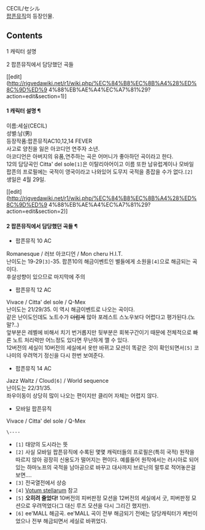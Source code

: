 CECIL/セシル  
[팝픈뮤직](%ED%8C%9D%ED%94%88%EB%AE%A4%EC%A7%81.md)의 등장인물.  

## Contents

    

1 캐릭터 설명

2 팝픈뮤직에서 담당했던 곡들

[[edit](http://rigvedawiki.net/r1/wiki.php/%EC%84%B8%EC%8B%A4%28%ED%8C%9D%ED%9
4%88%EB%AE%A4%EC%A7%81%29?action=edit&section=1)]

#### 1 캐릭터 설명 ¶

이름:세실(CECIL)  
성별:남(男)  
등장작품:팝픈뮤직AC10,12,14 FEVER  
사고로 양친을 잃은 아코디언 연주자 소년.  
아코디언은 아버지의 유품,연주하는 곡은 어머니가 좋아하던 곡이라고 한다.  
12의 담당곡인 Citta' del sole`[1]`은 이탈리아어이고 이름 또한 남유럽계이나 모바일 팝픈의 프로필에는 국적이 영국이라고
나와있어 도무지 국적을 종잡을 수가 없다.`[2]`  
생일은 4월 29일.

[[edit](http://rigvedawiki.net/r1/wiki.php/%EC%84%B8%EC%8B%A4%28%ED%8C%9D%ED%9
4%88%EB%AE%A4%EC%A7%81%29?action=edit&section=2)]

#### 2 팝픈뮤직에서 담당했던 곡들 ¶

* 팝픈뮤직 10 AC   
  

Romanesque / 러브 아코디언 / Mon cheru H.I.T.  
난이도는 19-29`[3]`-35. 팝픈10의 해금이벤트인 별들에게 소원을`[4]`으로 해금되는 곡이다.  
후살성향이 있으므로 마지막에 주의  

* 팝픈뮤직 12 AC   
  

Vivace / Citta' del sole / Q-Mex  
난이도는 21/29/35. 이 역시 해금이벤트로 나오는 곡이다.  
같은 난이도인데도 노트수가 <del>더럽게</del> 많아 포레스트 스노우보다 어렵다고 평가된다.(노말?..)  
앞부분은 레벨에 비해서 치기 번거롭지만 뒷부분은 회복구간이기 때문에 전체적으로 빠른 노트 처리력만 어느정도 있다면 무난하게 깰 수 있다.  
12버전의 세실이 10버전의 세실에서 옷만 바뀌고 모션이 똑같은 것이 확인되면서`[5]` 코나미의 우려먹기 정신을 다시 한번 보여준다.  

* 팝픈뮤직 14 AC   
  

Jazz Waltz / Cloud`[6]` / World sequence  
난이도는 22/31/35.  
좌우이동이 상당히 많이 나오는 편이지만 클리어 자체는 어렵지 않다.  

* 모바일 팝픈뮤직  

Vivace / Citta' del sole / Q-Mex  
  

`\----`

  * `[1]` 태양의 도시라는 뜻
  * `[2]` 사실 모바일 팝픈뮤직에 수록된 몇몇 캐릭터들의 프로필은(특히 국적) 원작을 따르지 않아 굉장히 신용도가 떨어지는 편이다. 예를들어 원작에서는 러시아로 되어있는 하마노프의 국적을 남아공으로 바꾸고 대사까지 브로닌의 말투로 적어놓은걸 보면....
  * `[3]` 전국열전에서 상승
  * `[4]` [Votum stellarum](Votum%20stellarum.md) 참고
  * `[5]` **오히려 줄었다!** 10버전의 피버판정 모션을 12버전의 세실에서 굿, 피버판정 모션으로 우려먹었다(그 대신 루즈 모션을 다시 그리긴 했지만).
  * `[6]` ee'MALL 해금곡. ee'MALL 곡이 전부 해금되기 전에는 담당캐릭터가 케빈이었으나 전부 해금되면서 세실로 바뀌었다.

